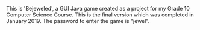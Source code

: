 This is 'Bejeweled', a GUI Java game created as a project for my Grade 10 Computer Science Course. 
This is the final version which was completed in January 2019. 
The password to enter the game is "jewel".
